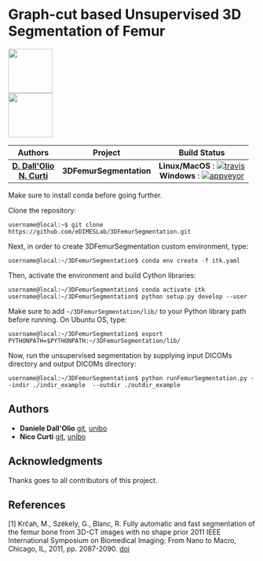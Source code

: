 # Graph-cut based Unsupervised 3D Segmentation of Femur

<div content="" clear="both" display="table">
  <a href="https://github.com/eDIMESLab">
  <div float="left" padding="5px" width="50%">
    <img src="https://avatars2.githubusercontent.com/u/58266717?s=200&v=4" width="90" height="90">
  </div>
  </a>
  <a href="https://github.com/UniboDIFABiophysics">
  <div float="left" padding="5px" width="50%">
    <img src="https://cdn.rawgit.com/physycom/templates/697b327d/logo_unibo.png" width="90" height="90">
  </div>
  </a>
</div>



| **Authors**  | **Project** |  **Build Status** |
|:------------:|:-----------:|:-----------------:|
| [**D. Dall'Olio**](https://github.com/DanieleDallOlio) <br/> [**N. Curti**](https://github.com/Nico-Curti)  |  **3DFemurSegmentation**  | **Linux/MacOS** : [![travis](https://travis-ci.com/eDIMESLab/3DFemurSegmentation.svg?branch=master)](https://travis-ci.com/eDIMESLab/3DFemurSegmentation) <br/> **Windows** : [![appveyor](https://ci.appveyor.com/api/projects/status/g3wjvsf4eqo6ts96?svg=true)](https://ci.appveyor.com/project/Nico-Curti/3dfemursegmentation) |

Make sure to install conda before going further.

Clone the repository:
```console
username@local:~$ git clone https://github.com/eDIMESLab/3DFemurSegmentation.git
```

Next, in order to create 3DFemurSegmentation custom environment, type:
```console
username@local:~/3DFemurSegmentation$ conda env create -f itk.yaml
```

Then, activate the environment and build Cython libraries:
```console
username@local:~/3DFemurSegmentation$ conda activate itk
username@local:~/3DFemurSegmentation$ python setup.py develop --user
```

Make sure to add `~/3DFemurSegmentation/lib/` to your Python library path before running. On Ubuntu OS, type:

```console
username@local:~/3DFemurSegmentation$ export PYTHONPATH=$PYTHONPATH:~/3DFemurSegmentation/lib/
```

Now, run the unsupervised segmentation by supplying input DICOMs directory and output DICOMs directory:

```console
username@local:~/3DFemurSegmentation$ python runFemurSegmentation.py --indir ./indir_example  --outdir ./outdir_example
```

## Authors

* **Daniele Dall'Olio** [git](https://github.com/DanieleDallOlio), [unibo](https://www.unibo.it/sitoweb/daniele.dallolio)
* **Nico Curti** [git](https://github.com/Nico-Curti), [unibo](https://www.unibo.it/sitoweb/nico.curti2)

## Acknowledgments

Thanks goes to all contributors of this project.

## References

<a id="1">[1]</a>
Krčah, M., Székely, G., Blanc, R.
Fully automatic and fast segmentation of the femur bone from 3D-CT images with no shape prior
2011 IEEE International Symposium on Biomedical Imaging: From Nano to Macro, Chicago, IL, 2011, pp. 2087-2090. [doi](https://doi.org/10.1109/ISBI.2011.5872823)
